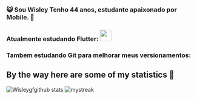 
### :smiley_cat: Sou Wisley Tenho 44 anos, estudante apaixonado por Mobile. 📳

### Atualmente estudando Flutter: <img src="https://cdn.jsdelivr.net/gh/devicons/devicon@latest/icons/flutter/flutter-original.svg" whidth="30" height="30"/>
### Tambem estudando Git para melhorar meus versionamentos: <link rel="stylesheet" type='text/css' href="https://cdn.jsdelivr.net/gh/devicons/devicon@latest/devicon.min.css" whidth="30" height="30"/>




## By the way here are some of my statistics 🚀
![Wisleygfgithub stats](https://github-readme-stats.vercel.app/api?username=wisleygf&show_icons=true&theme=tokyonight)
<img src="https://github-readme-streak-stats.herokuapp.com/?user=wisleygf&theme=tokyonight" alt="mystreak"/>


